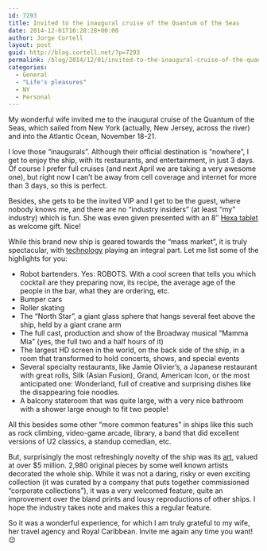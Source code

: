 ```yaml
---
id: 7293
title: Invited to the inaugural cruise of the Quantum of the Seas
date: 2014-12-01T16:28:28+00:00
author: Jorge Cortell
layout: post
guid: http://blog.cortell.net/?p=7293
permalink: /blog/2014/12/01/invited-to-the-inaugural-cruise-of-the-quantum-of-the-seas/
categories:
  - General
  - "Life's pleasures"
  - NY
  - Personal
---
```

My wonderful wife invited me to the inaugural cruise of the Quantum of the Seas, which sailed from New York (actually, New Jersey, across the river) and into the Atlantic Ocean, November 18-21.

I love those “inaugurals”. Although their official destination is “nowhere”, I get to enjoy the ship, with its restaurants, and entertainment, in just 3 days. Of course I prefer full cruises (and next April we are taking a very awesome one), but right now I can’t be away from cell coverage and internet for more than 3 days, so this is perfect.

Besides, she gets to be the invited VIP and I get to be the guest, where nobody knows me, and there are no “industry insiders” (at least “my” industry) which is fun. She was even given presented with an 8&#8243; <a title="http://hexaelectronics.com/product/hexa-blue-10-windows-tablet/" href="http://hexaelectronics.com/product/hexa-blue-10-windows-tablet/" target="_blank">Hexa tablet</a> as welcome gift. Nice!

While this brand new ship is geared towards the “mass market”, it is truly spectacular, with <a title="http://www.royalcaribbean.com/quantumoftheseas/technology/smart-experiences/" href="http://www.royalcaribbean.com/quantumoftheseas/technology/smart-experiences/" target="_blank">technology</a> playing an integral part. Let me list some of the highlights for you:

  * Robot bartenders. Yes: ROBOTS. With a cool screen that tells you which cocktail are they preparing now, its recipe, the average age of the people in the bar, what they are ordering, etc.
  * Bumper cars
  * Roller skating
  * The “North Star”, a giant glass sphere that hangs several feet above the ship, held by a giant crane arm
  * The full cast, production and show of the Broadway musical “Mamma Mia” (yes, the full two and a half hours of it)
  * The largest HD screen in the world, on the back side of the ship, in a room that transformed to hold concerts, shows, and special events
  * Several specialty restaurants, like Jamie Olivier’s, a Japanese restaurant with great rolls, Silk (Asian Fusion), Grand, American Icon, or the most anticipated one: Wonderland, full of creative and surprising dishes like the disappearing foie noodles.
  * A balcony stateroom that was quite large, with a very nice bathroom with a shower large enough to fit two people!

All this besides some other “more common features” in ships like this such as rock climbing, video-game arcade, library, a band that did excellent versions of U2 classics, a standup comedian, etc.

But, surprisingly the most refreshingly novelty of the ship was its <a title="http://www.royalcaribbean.com/connect/quantum-of-the-seas-art-collection-a-deep-dive/" href="http://www.royalcaribbean.com/connect/quantum-of-the-seas-art-collection-a-deep-dive/" target="_blank">art</a>, valued at over $5 million. 2,980 original pieces by some well known artists decorated the whole ship. While it was not a daring, risky or even exciting collection (it was curated by a company that puts together commissioned “corporate collections”), it was a very welcomed feature, quite an improvement over the bland prints and lousy reproductions of other ships. I hope the industry takes note and makes this a regular feature.

So it was a wonderful experience, for which I am truly grateful to my wife, her travel agency and Royal Caribbean. Invite me again any time you want! 😉